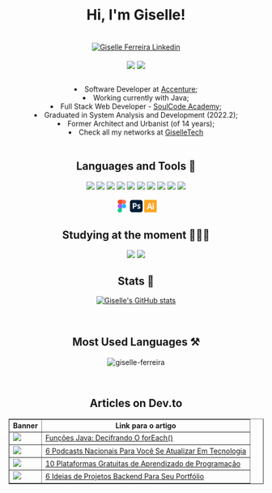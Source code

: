 <p ><h1 align="center">Hi, I'm Giselle!</h1>
<p align="center"> 
<br/>  
<a href="https://linkedin.com/in/giselleferreiras" target="_blank" ><img align="center" height="25" src="https://img.shields.io/badge/linkedin-%230077B5.svg?style=for-the-badge&logo=linkedin&logoColor=white" alt="Giselle Ferreira Linkedin" /></a>

<br/>
<br/>


<img height="125" src="https://cdn.dribbble.com/users/859807/screenshots/6284055/benny_typing_1.gif" align="center" />
<img height="125" src="https://cdn.dribbble.com/users/2789762/screenshots/8630894/media/583b209224b027954cb6e8b9901cb731.gif" align="center"/>      

<br/>
<br/>

<div align="center">
<li>Software Developer at <a href="https://www.accenture.com/br-pt">Accenture</a>;</li>
<li>Working currently with Java;</li>
<li>Full Stack Web Developer - <a href="https://soulcodeacademy.org/">SoulCode Academy</a>;</li>
<li>Graduated in System Analysis and Development (2022.2);</li>
<li>Former Architect and Urbanist (of 14 years);</li>
<li>Check all my networks at <a href="https://giselletech.vercel.app">GiselleTech</a></li>
</div>

<br/>

<div align="center">

## Languages and Tools 🧰

<img src="https://img.shields.io/badge/HTML5-E34F26?style=for-the-badge&logo=html5&logoColor=white" height="25">
<img src="https://img.shields.io/badge/CSS3-1572B6?style=for-the-badge&logo=css3&logoColor=white" height="25">
<img src="https://img.shields.io/badge/JavaScript-F7DF1E?style=for-the-badge&logo=javascript&logoColor=black" height="25">
<img src="https://img.shields.io/badge/React-20232A?style=for-the-badge&logo=react&logoColor=61DAFB height="25">
<img src="https://img.shields.io/badge/Angular-DD0031?style=for-the-badge&logo=angular&logoColor=white" height="25">
<img src="https://img.shields.io/badge/Node.js-43853D?style=for-the-badge&logo=node.js&logoColor=white.svg" height="25">
<img src="https://img.shields.io/badge/MongoDB-4EA94B?style=for-the-badge&logo=mongodb&logoColor=white" height="25">
<img src="https://img.shields.io/badge/MySQL-00000F?style=for-the-badge&logo=mysql&logoColor=white" height="25"> 
<img src="https://img.shields.io/badge/Java-ED8B00?style=for-the-badge&logo=java&logoColor=white" height="25">
<img src="https://img.shields.io/badge/Spring-6DB33F?style=for-the-badge&logo=spring&logoColor=white" height="25"> 
<br>
<br> 
<img src="https://raw.githubusercontent.com/devicons/devicon/master/icons/figma/figma-original.svg" height="25">  
<img src="https://raw.githubusercontent.com/devicons/devicon/master/icons/photoshop/photoshop-plain.svg" height="25"> 
<img src="https://raw.githubusercontent.com/devicons/devicon/master/icons/illustrator/illustrator-plain.svg" height="25">

<br/>

## Studying at the moment 👩🏻‍💻

<img src="https://img.shields.io/badge/Java-ED8B00?style=for-the-badge&logo=java&logoColor=white" height="25">
<img src="https://img.shields.io/badge/Spring-6DB33F?style=for-the-badge&logo=spring&logoColor=white" height="25"> 

<br/>

## Stats 📝
[![Giselle's GitHub stats](https://github-readme-stats.vercel.app/api?username=giselle-ferreira&show_icons=true&title_color=fff&icon_color=37aaff&text_color=f8f8f2&bg_color=171c24&count_private=true)](https://github.com/giselle-ferreira/github-readme-stats)

<br/>

## Most Used Languages ⚒️
<p><img align="center" src="https://github-readme-stats.vercel.app/api/top-langs?username=giselle-ferreira&show_icons=true&locale=en&layout=compact&title_color=fff&text_color=f8f8f2&hide=java&bg_color=171c24" alt="giselle-ferreira" /></p>

<br/>

## Articles on Dev.to

<table border="1">
    <thead>
        <tr>
            <th>Banner</th>
            <th>Link para o artigo</th>
        </tr>
    </thead>
    <tbody>
        <tr>
            <td><img src="https://media.dev.to/cdn-cgi/image/width=1000,height=420,fit=cover,gravity=auto,format=auto/https%3A%2F%2Fdev-to-uploads.s3.amazonaws.com%2Fuploads%2Farticles%2Fvizzkje9p08q6ztjl299.png" height="70"></td>
            <td><a href="https://dev.to/giselletech/funcoes-java-decifrando-o-foreach-5339">Funções Java: Decifrando O forEach()</a></td>
        </tr>
        <tr>
            <td><img src="https://res.cloudinary.com/practicaldev/image/fetch/s--iDJ3l79p--/c_imagga_scale,f_auto,fl_progressive,h_420,q_auto,w_1000/https://dev-to-uploads.s3.amazonaws.com/uploads/articles/vqnrszyv6rncxymhfbwf.png" height="70"></td>
            <td><a href="https://dev.to/giselletech/10-plataformas-gratuitas-de-aprendizado-de-programacao-2dki">6 Podcasts Nacionais Para Você Se Atualizar Em Tecnologia</a></td>
        </tr>
         <tr>
            <td><img src="https://res.cloudinary.com/practicaldev/image/fetch/s--4-RkFh79--/c_imagga_scale,f_auto,fl_progressive,h_420,q_auto,w_1000/https://dev-to-uploads.s3.amazonaws.com/uploads/articles/h2xztq69xp6hm04b8pib.png" height="70"></td>
            <td><a href="https://dev.to/giselletech/6-podcasts-nacionais-para-voce-se-atualizar-em-tecnologia-198h">10 Plataformas Gratuitas de Aprendizado de Programação</a></td>
        </tr>
         <tr>
            <td><img src="https://res.cloudinary.com/practicaldev/image/fetch/s--My1H8eUJ--/c_imagga_scale,f_auto,fl_progressive,h_420,q_66,w_1000/https://dev-to-uploads.s3.amazonaws.com/uploads/articles/a29osw532wq6ls8dqsrq.gif" height="70"></td>
            <td><a href="https://dev.to/giselletech/6-ideias-de-projetos-backend-para-seu-portfolio-1o9p">6 Ideias de Projetos Backend Para Seu Portfólio </a></td>
        </tr>
    </tbody>
</table>
</div>
